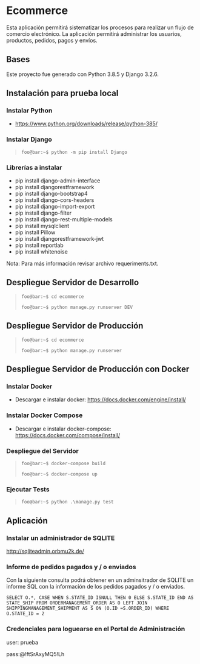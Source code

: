 # Ecommerce
Esta aplicación permitirá sistematizar los procesos para realizar un flujo de comercio electrónico. La aplicación permitirá administrar los usuarios, productos, pedidos, pagos y envíos. 

## Bases
  Este proyecto fue generado con Python 3.8.5 y Django 3.2.6.

## Instalación para prueba local

### Instalar Python
  - https://www.python.org/downloads/release/python-385/

### Instalar Django
  > ```foo@bar:~$ python -m pip install Django```

### Librerías a instalar
  - pip install django-admin-interface
  - pip install djangorestframework
  - pip install django-bootstrap4
  - pip install django-cors-headers
  - pip install django-import-export
  - pip install django-filter
  - pip install django-rest-multiple-models
  - pip install mysqlclient
  - pip install Pillow
  - pip install djangorestframework-jwt
  - pip install reportlab
  - pip install whitenoise
 
  Nota: Para más información revisar archivo requeriments.txt.
 ## Despliegue Servidor de Desarrollo
  > ```foo@bar:~$ cd ecommerce```
  > 
  > ```foo@bar:~$ python manage.py runserver DEV```

 ## Despliegue Servidor de Producción
  > ```foo@bar:~$ cd ecommerce```
  > 
  > ```foo@bar:~$ python manage.py runserver ```
   
 ## Despliegue Servidor de Producción con Docker
 
 ### Instalar Docker
  -  Descargar e instalar docker: https://docs.docker.com/engine/install/

 ### Instalar Docker Compose
  -  Descargar e instalar docker-compose: https://docs.docker.com/compose/install/

 ### Despliegue del Servidor
  > ```foo@bar:~$ docker-compose build```
  > 
  > ```foo@bar:~$ docker-compose up```


 ### Ejecutar Tests
  > ```foo@bar:~$ python .\manage.py test```
## Aplicación 

### Instalar un administrador de SQLITE
  http://sqliteadmin.orbmu2k.de/
  
### Informe de pedidos pagados y / o enviados
   Con la siguiente consulta podrá obtener en un adminsitrador de SQLITE un informe SQL con la información de los pedidos pagados y / o enviados.
   
  ```SELECT O.*, CASE WHEN S.STATE_ID ISNULL THEN 0 ELSE S.STATE_ID END AS STATE_SHIP FROM ORDERMANAGEMENT_ORDER AS O LEFT JOIN SHIPPINGMANAGEMENT_SHIPMENT AS S ON (O.ID =S.ORDER_ID) WHERE O.STATE_ID = 2```
  
### Credenciales para loguearse en el Portal de Administración
  user: prueba
  
  pass:@!ftSrAxyMQ5!Lh
